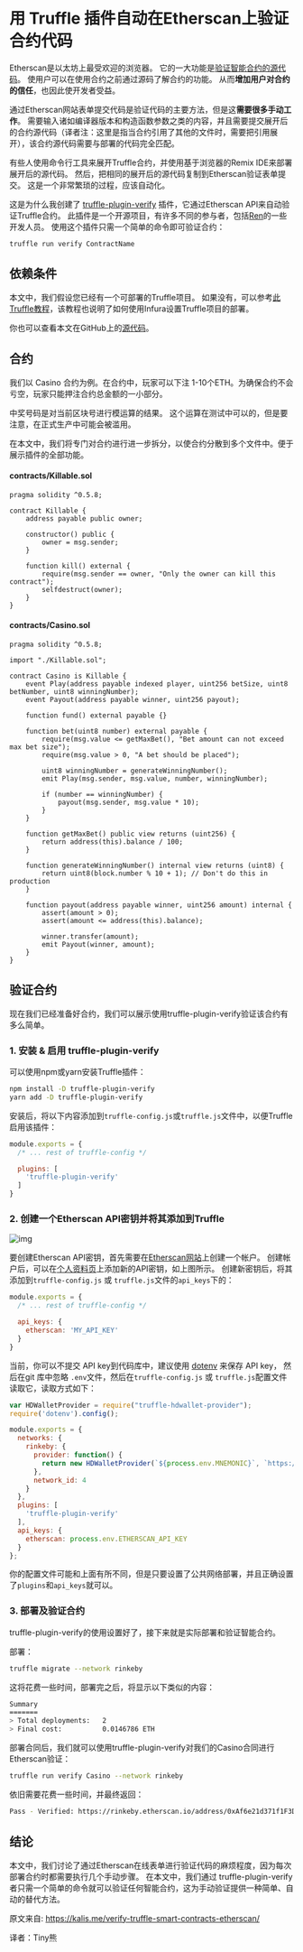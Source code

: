 # 用 Truffle 插件自动在Etherscan上验证合约代码



Etherscan是以太坊上最受欢迎的浏览器。 它的一大功能是[验证智能合约的源代码](https://medium.com/etherscan-blog/verifying-contracts-on-etherscan-f995ab772327)。 使用户可以在使用合约之前通过源码了解合约的功能。 从而**增加用户对合约的信任**，也因此使开发者受益。



通过Etherscan网站表单提交代码是验证代码的主要方法，但是这**需要很多手动工作**。 需要输入诸如编译器版本和构造函数参数之类的内容，并且需要提交展开后的合约源代码（译者注：这里是指当合约引用了其他的文件时，需要把引用展开），该合约源代码需要与部署的代码完全匹配。

有些人使用命令行工具来展开Truffle合约，并使用基于浏览器的Remix IDE来部署展开后的源代码。 然后，把相同的展开后的源代码复制到Etherscan验证表单提交。 这是一个非常繁琐的过程，应该自动化。



这是为什么我创建了 [truffle-plugin-verify](https://www.npmjs.com/package/truffle-plugin-verify) 插件，它通过Etherscan API来自动验证Truffle合约。 此插件是一个开源项目，有许多不同的参与者，包括[Ren](https://renproject.io/)的一些开发人员。 使用这个插件只需一个简单的命令即可验证合约：

```shell
truffle run verify ContractName
```

## 依赖条件



本文中，我们假设您已经有一个可部署的Truffle项目。 如果没有，可以参考[此Truffle教程](https://learnblockchain.cn/2019/03/30/dapp_noteOnChain)，该教程也说明了如何使用Infura设置Truffle项目的部署。

你也可以查看本文在GitHub上的[源代码](https://github.com/rkalis/truffle-plugin-verify/tree/master/docs/kalis-me-tutorial-code)。



## 合约

我们以 Casino 合约为例。在合约中，玩家可以下注 1-10个ETH。为确保合约不会亏空，玩家只能押注合约总金额的一小部分。



中奖号码是对当前区块号进行模运算的结果。 这个运算在测试中可以的，但是要注意，在正式生产中可能会被滥用。

在本文中，我们将专门对合约进行进一步拆分，以使合约分散到多个文件中。便于展示插件的全部功能。



#### contracts/Killable.sol

```solidity
pragma solidity ^0.5.8;

contract Killable {
    address payable public owner;

    constructor() public {
        owner = msg.sender;
    }

    function kill() external {
        require(msg.sender == owner, "Only the owner can kill this contract");
        selfdestruct(owner);
    }
}
```

#### contracts/Casino.sol

```solidity
pragma solidity ^0.5.8;

import "./Killable.sol";

contract Casino is Killable {
    event Play(address payable indexed player, uint256 betSize, uint8 betNumber, uint8 winningNumber);
    event Payout(address payable winner, uint256 payout);

    function fund() external payable {}

    function bet(uint8 number) external payable {
        require(msg.value <= getMaxBet(), "Bet amount can not exceed max bet size");
        require(msg.value > 0, "A bet should be placed");

        uint8 winningNumber = generateWinningNumber();
        emit Play(msg.sender, msg.value, number, winningNumber);

        if (number == winningNumber) {
            payout(msg.sender, msg.value * 10);
        }
    }

    function getMaxBet() public view returns (uint256) {
        return address(this).balance / 100;
    }

    function generateWinningNumber() internal view returns (uint8) {
        return uint8(block.number % 10 + 1); // Don't do this in production
    }

    function payout(address payable winner, uint256 amount) internal {
        assert(amount > 0);
        assert(amount <= address(this).balance);

        winner.transfer(amount);
        emit Payout(winner, amount);
    }
}
```

## 验证合约

现在我们已经准备好合约，我们可以展示使用truffle-plugin-verify验证该合约有多么简单。





### 1. 安装 & 启用 truffle-plugin-verify

可以使用npm或yarn安装Truffle插件：

```bash
npm install -D truffle-plugin-verify
yarn add -D truffle-plugin-verify
```



安装后，将以下内容添加到`truffle-config.js`或`truffle.js`文件中，以便Truffle启用该插件：



```javascript
module.exports = {
  /* ... rest of truffle-config */

  plugins: [
    'truffle-plugin-verify'
  ]
}
```

### 2. 创建一个Etherscan API密钥并将其添加到Truffle

![img](https://img.learnblockchain.cn/pics/20200724222939.png!lbc)



要创建Etherscan API密钥，首先需要在[Etherscan网站](https://etherscan.io/)上创建一个帐户。 创建帐户后，可以在[个人资料页](https://etherscan.io/myapikey)上添加新的API密钥，如上图所示。 创建新密钥后，将其添加到`truffle-config.js` 或 `truffle.js`文件的`api_keys`下的：



```javascript
module.exports = {
  /* ... rest of truffle-config */

  api_keys: {
    etherscan: 'MY_API_KEY'
  }
}
```



当前，你可以不提交 API key到代码库中，建议使用 [dotenv](https://www.npmjs.com/package/dotenv) 来保存 API key， 然后在git 库中忽略 `.env`文件，然后在`truffle-config.js` 或 `truffle.js`配置文件读取它，读取方式如下：



```javascript
var HDWalletProvider = require("truffle-hdwallet-provider");
require('dotenv').config();

module.exports = {
  networks: {
    rinkeby: {
      provider: function() {
        return new HDWalletProvider(`${process.env.MNEMONIC}`, `https://rinkeby.infura.io/v3/${process.env.INFURA_ID}`)
      },
      network_id: 4
    }
  },
  plugins: [
    'truffle-plugin-verify'
  ],
  api_keys: {
    etherscan: process.env.ETHERSCAN_API_KEY
  }
};
```

你的配置文件可能和上面有所不同，但是只要设置了公共网络部署，并且正确设置了`plugins`和`api_keys`就可以。



### 3. 部署及验证合约

truffle-plugin-verify的使用设置好了，接下来就是实际部署和验证智能合约。

部署：

```bash
truffle migrate --network rinkeby
```

这将花费一些时间，部署完之后，将显示以下类似的内容：

```bash
Summary
=======
> Total deployments:   2
> Final cost:          0.0146786 ETH
```

部署合同后，我们就可以使用truffle-plugin-verify对我们的Casino合同进行Etherscan验证：



```bash
truffle run verify Casino --network rinkeby
```

依旧需要花费一些时间，并最终返回：

```bash
Pass - Verified: https://rinkeby.etherscan.io/address/0xAf6e21d371f1F3D2459D352242564451af9AA23F#contracts
```

## 结论



本文中，我们讨论了通过Etherscan在线表单进行验证代码的麻烦程度，因为每次部署合约时都需要执行几个手动步骤。 在本文中，我们通过 truffle-plugin-verify者只需一个简单的命令就可以验证任何智能合约，这为手动验证提供一种简单、自动的替代方法。



原文来自: https://kalis.me/verify-truffle-smart-contracts-etherscan/

译者：Tiny熊

